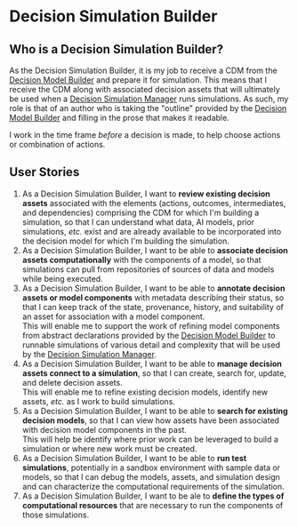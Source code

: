 # Decision Simulation Builder

## Who is a Decision Simulation Builder?

As the Decision Simulation Builder, it is my job to receive a CDM from the [Decision Model Builder](./Decision%20Model%20Builder.md) and prepare it for simulation.  This means that I receive the CDM along with associated decision assets that will ultimately be used when a [Decision Simulation Manager](./Decision%20Simulation%20Manager.md) runs simulations. As such, my role is that of an author who is taking the "outline" provided by the [Decision Model Builder](./Decision%20Model%20Builder.md) and filling in the prose that makes it readable.

I work in the time frame *before* a decision is made, to help choose actions or combination of actions.

## User Stories

1. As a Decision Simulation Builder, I want to __review existing decision assets__ associated with the elements (actions, outcomes, intermediates, and dependencies) comprising the CDM for which I'm building a simulation, so that I can understand what data, AI models, prior simulations, _etc._ exist and are already available to be incorporated into the decision model for which I'm building the simulation.
2. As a Decision Simulation Builder, I want to be able to __associate decision assets computationally__ with the components of a model, so that simulations can pull from repositories of sources of data and models while being executed. 
3. As a Decision Simulation Builder, I want to be able to __annotate decision assets or model components__ with metadata describing their status, so that I can keep track of the state, provenance, history, and suitability of an asset for association with a model component.  
   This will enable me to support the work of refining model components from abstract declarations provided by the [Decision Model Builder](./Decision%20Model%20Builder.md) to runnable simulations of various detail and complexity that will be used by the [Decision Simulation Manager](./Decision%20Simulation%20Manager.md). 
4. As a Decision Simulation Builder, I want to be able to __manage decision assets connect to a simulation__, so that I can create, search for, update, and delete decision assets.  
   This will enable me to refine existing decision models, identify new assets, _etc._ as I work to build simulations. 
5. As a Decision Simulation Builder, I want to be able to __search for existing decision models__, so that I can view how assets have been associated with decision model components in the past.  
   This will help be identify where prior work can be leveraged to build a simulation or where new work must be created. 
6. As a Decision Simulation Builder, I want to be able to __run test simulations__, potentially in a sandbox environment with sample data or models, so that I can debug the models, assets, and simulation design and can characterize the computational requirements of the simulation. 
7. As a Decision Simulation Builder, I want to be ale to __define the types of computational resources__ that are necessary to run the components of those simulations. 